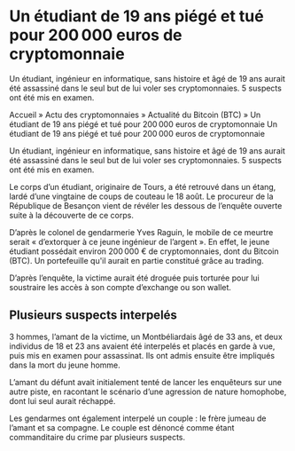 # Un étudiant de 19 ans piégé et tué pour 200 000 euros de cryptomonnaie

Un étudiant, ingénieur en informatique, sans histoire et âgé de 19 ans aurait été assassiné dans le seul but de lui voler ses cryptomonnaies. 5 suspects ont été mis en examen.

Accueil » Actu des cryptomonnaies » Actualité du Bitcoin (BTC) » Un étudiant de 19 ans piégé et tué pour 200 000 euros de cryptomonnaie
Un étudiant de 19 ans piégé et tué pour 200 000 euros de cryptomonnaie

Un étudiant, ingénieur en informatique, sans histoire et âgé de 19 ans aurait été assassiné dans le seul but de lui voler ses cryptomonnaies. 5 suspects ont été mis en examen.

Le corps d’un étudiant, originaire de Tours, a été retrouvé dans un étang, lardé d’une vingtaine de coups de couteau le 18 août. Le procureur de la République de Besançon vient de révéler les dessous de l’enquête ouverte suite à la découverte de ce corps.

D’après le colonel de gendarmerie Yves Raguin, le mobile de ce meurtre serait « d’extorquer à ce jeune ingénieur de l’argent ». En effet, le jeune étudiant possédait environ 200 000 € de cryptomonnaies, dont du Bitcoin (BTC). Un portefeuille qu'il aurait en partie constitué grâce au trading.

D’après l’enquête, la victime aurait été droguée puis torturée pour lui soustraire les accès à son compte d’exchange ou son wallet.

## Plusieurs suspects interpelés

3 hommes, l’amant de la victime, un Montbéliardais âgé de 33 ans, et deux individus de 18 et 23 ans avaient été interpelés et placés en garde à vue, puis mis en examen pour assassinat. Ils ont admis ensuite être impliqués dans la mort du jeune homme.

L’amant du défunt avait initialement tenté de lancer les enquêteurs sur une autre piste, en racontant le scénario d’une agression de nature homophobe, dont lui seul aurait réchappé.

Les gendarmes ont également interpelé un couple : le frère jumeau de l’amant et sa compagne. Le couple est dénoncé comme étant commanditaire du crime par plusieurs suspects.